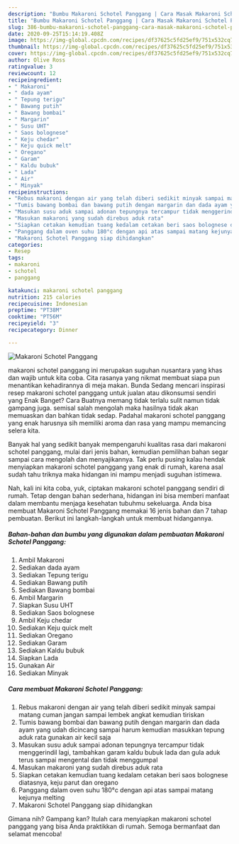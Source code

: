 ```yaml
---
description: "Bumbu Makaroni Schotel Panggang | Cara Masak Makaroni Schotel Panggang Yang Bikin Ngiler"
title: "Bumbu Makaroni Schotel Panggang | Cara Masak Makaroni Schotel Panggang Yang Bikin Ngiler"
slug: 386-bumbu-makaroni-schotel-panggang-cara-masak-makaroni-schotel-panggang-yang-bikin-ngiler
date: 2020-09-25T15:14:19.408Z
image: https://img-global.cpcdn.com/recipes/df37625c5fd25ef9/751x532cq70/makaroni-schotel-panggang-foto-resep-utama.jpg
thumbnail: https://img-global.cpcdn.com/recipes/df37625c5fd25ef9/751x532cq70/makaroni-schotel-panggang-foto-resep-utama.jpg
cover: https://img-global.cpcdn.com/recipes/df37625c5fd25ef9/751x532cq70/makaroni-schotel-panggang-foto-resep-utama.jpg
author: Olive Ross
ratingvalue: 3
reviewcount: 12
recipeingredient:
- " Makaroni"
- " dada ayam"
- " Tepung terigu"
- " Bawang putih"
- " Bawang bombai"
- " Margarin"
- " Susu UHT"
- " Saos bolognese"
- " Keju chedar"
- " Keju quick melt"
- " Oregano"
- " Garam"
- " Kaldu bubuk"
- " Lada"
- " Air"
- " Minyak"
recipeinstructions:
- "Rebus makaroni dengan air yang telah diberi sedikit minyak sampai matang cuman jangan sampai lembek angkat kemudian tiriskan"
- "Tumis bawang bombai dan bawang putih dengan margarin dan dada ayam yang udah dicincang sampai harum kemudian masukkan tepung aduk rata gunakan air kecil saja"
- "Masukan susu aduk sampai adonan tepungnya tercampur tidak menggerindil lagi, tambahkan garam kaldu bubuk lada dan gula aduk terus sampai mengental dan tidak menggumpal"
- "Masukan makaroni yang sudah direbus aduk rata"
- "Siapkan cetakan kemudian tuang kedalam cetakan beri saos bolognese diatasnya, keju parut dan oregano"
- "Panggang dalam oven suhu 180°c dengan api atas sampai matang kejunya melting"
- "Makaroni Schotel Panggang siap dihidangkan"
categories:
- Resep
tags:
- makaroni
- schotel
- panggang

katakunci: makaroni schotel panggang 
nutrition: 215 calories
recipecuisine: Indonesian
preptime: "PT38M"
cooktime: "PT56M"
recipeyield: "3"
recipecategory: Dinner

---
```



![Makaroni Schotel Panggang](https://img-global.cpcdn.com/recipes/df37625c5fd25ef9/751x532cq70/makaroni-schotel-panggang-foto-resep-utama.jpg)


makaroni schotel panggang ini merupakan suguhan nusantara yang khas dan wajib untuk kita coba. Cita rasanya yang nikmat membuat siapa pun menantikan kehadirannya di meja makan.
Bunda Sedang mencari inspirasi resep makaroni schotel panggang untuk jualan atau dikonsumsi sendiri yang Enak Banget? Cara Buatnya memang tidak terlalu sulit namun tidak gampang juga. semisal salah mengolah maka hasilnya tidak akan memuaskan dan bahkan tidak sedap. Padahal makaroni schotel panggang yang enak harusnya sih memiliki aroma dan rasa yang mampu memancing selera kita.



Banyak hal yang sedikit banyak mempengaruhi kualitas rasa dari makaroni schotel panggang, mulai dari jenis bahan, kemudian pemilihan bahan segar sampai cara mengolah dan menyajikannya. Tak perlu pusing kalau hendak menyiapkan makaroni schotel panggang yang enak di rumah, karena asal sudah tahu triknya maka hidangan ini mampu menjadi suguhan istimewa.


Nah, kali ini kita coba, yuk, ciptakan makaroni schotel panggang sendiri di rumah. Tetap dengan bahan sederhana, hidangan ini bisa memberi manfaat dalam membantu menjaga kesehatan tubuhmu sekeluarga. Anda bisa membuat Makaroni Schotel Panggang memakai 16 jenis bahan dan 7 tahap pembuatan. Berikut ini langkah-langkah untuk membuat hidangannya.

<!--inarticleads1-->

##### Bahan-bahan dan bumbu yang digunakan dalam pembuatan Makaroni Schotel Panggang:

1. Ambil  Makaroni
1. Sediakan  dada ayam
1. Sediakan  Tepung terigu
1. Sediakan  Bawang putih
1. Sediakan  Bawang bombai
1. Ambil  Margarin
1. Siapkan  Susu UHT
1. Sediakan  Saos bolognese
1. Ambil  Keju chedar
1. Sediakan  Keju quick melt
1. Sediakan  Oregano
1. Sediakan  Garam
1. Sediakan  Kaldu bubuk
1. Siapkan  Lada
1. Gunakan  Air
1. Sediakan  Minyak




<!--inarticleads2-->

##### Cara membuat Makaroni Schotel Panggang:

1. Rebus makaroni dengan air yang telah diberi sedikit minyak sampai matang cuman jangan sampai lembek angkat kemudian tiriskan
1. Tumis bawang bombai dan bawang putih dengan margarin dan dada ayam yang udah dicincang sampai harum kemudian masukkan tepung aduk rata gunakan air kecil saja
1. Masukan susu aduk sampai adonan tepungnya tercampur tidak menggerindil lagi, tambahkan garam kaldu bubuk lada dan gula aduk terus sampai mengental dan tidak menggumpal
1. Masukan makaroni yang sudah direbus aduk rata
1. Siapkan cetakan kemudian tuang kedalam cetakan beri saos bolognese diatasnya, keju parut dan oregano
1. Panggang dalam oven suhu 180°c dengan api atas sampai matang kejunya melting
1. Makaroni Schotel Panggang siap dihidangkan




Gimana nih? Gampang kan? Itulah cara menyiapkan makaroni schotel panggang yang bisa Anda praktikkan di rumah. Semoga bermanfaat dan selamat mencoba!
